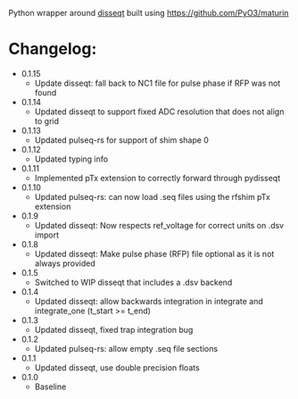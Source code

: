 Python wrapper around [disseqt](https://github.com/pulseq-frame/disseqt) built using https://github.com/PyO3/maturin

# Changelog:

- 0.1.15
  - Update disseqt: fall back to NC1 file for pulse phase if RFP was not found
- 0.1.14
  - Updated disseqt to support fixed ADC resolution that does not align to grid
- 0.1.13
  - Updated pulseq-rs for support of shim shape 0
- 0.1.12
  - Updated typing info
- 0.1.11
  - Implemented pTx extension to correctly forward through pydisseqt
- 0.1.10
  - Updated pulseq-rs: can now load .seq files using the rfshim pTx extension
- 0.1.9
  - Updated disseqt: Now respects ref_voltage for correct units on .dsv import
- 0.1.8
  - Updated disseqt: Make pulse phase (RFP) file optional as it is not always provided
- 0.1.5
  - Switched to WIP disseqt that includes a .dsv backend
- 0.1.4
  - Updated disseqt: allow backwards integration in integrate and integrate_one (t_start >= t_end)
- 0.1.3
  - Updated disseqt, fixed trap integration bug
- 0.1.2
  - Updated pulseq-rs: allow empty .seq file sections
- 0.1.1
  - Updated disseqt, use double precision floats
- 0.1.0
  - Baseline
